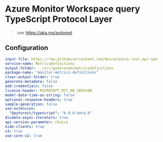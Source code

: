 # Azure Monitor Workspace query TypeScript Protocol Layer

> see https://aka.ms/autorest

## Configuration

```yaml
input-file: https://raw.githubusercontent.com/Azure/azure-rest-api-specs/master/specification/monitor/resource-manager/Microsoft.Insights/stable/2018-01-01/metricDefinitions_API.json
service-name: MetricsDefinitions
output-folder: ../src/generated/metricsdefinitions
package-name: "monitor-metrics-definitions"
clear-output-folder: true
generate-metadata: false
add-credentials: false
license-header: MICROSOFT_MIT_NO_VERSION
model-date-time-as-string: false
optional-response-headers: true
sample-generation: false
use-extension:
  "@autorest/typescript": "6.0.0-beta.8"
disable-async-iterators: true
api-version-parameter: choice
hide-clients: true
v3: true
use-core-v2: true
```
